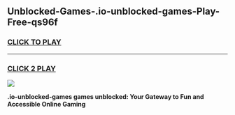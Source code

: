 
## Unblocked-Games-.io-unblocked-games-Play-Free-qs96f
<h3>
<a href="https://premium76.site?title=.io-unblocked-games&ref=23A">CLICK TO PLAY</a></h3>
<hr>

<h3>
<a href="https://premium76.site?title=.io-unblocked-games&ref=23A">CLICK 2 PLAY</a>
  
</h3>

<a href="https://premium76.site?title=.io-unblocked-games&ref=23A"><img src="https://clearcache.store/games.png"></a>


**.io-unblocked-games games unblocked: Your Gateway to Fun and Accessible Online Gaming**
